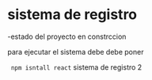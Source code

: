 <h1> sistema de registro </h1> 
-estado del proyecto en constrccion


para ejecutar el sistema debe debe poner

``` npm isntall react```
sistema de registro 2
